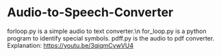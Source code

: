 # Audio-to-Speech-Converter
forloop.py is a simple audio to text converter.\n
for_loop.py is a python program to identify special symbols.
pdff.py is the audio to pdf converter.
Explanation:
https://youtu.be/3qiqmCywVU4 
